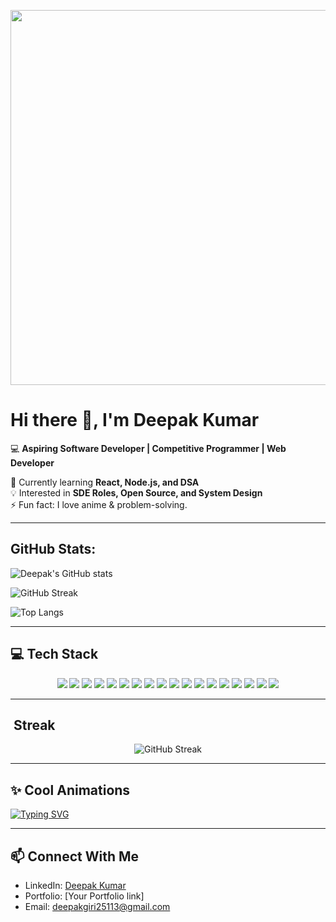 <p align="center">
  <img src="https://media.giphy.com/media/13HgwGsXF0aiGY/giphy.gif" width="600">
</p>

# Hi there 👋, I'm Deepak Kumar  

💻 **Aspiring Software Developer | Competitive Programmer | Web Developer**  

🌱 Currently learning **React, Node.js, and DSA**  
💡 Interested in **SDE Roles, Open Source, and System Design**  
⚡ Fun fact: I love anime & problem-solving.  

---
## GitHub Stats:
<!-- GitHub Stats -->
![Deepak's GitHub stats](https://github-readme-stats.vercel.app/api?username=ShadowMonarch-Dark&show_icons=true&theme=radical)

<!-- Streak Stats -->
![GitHub Streak](https://github-readme-streak-stats-eight.vercel.app?user=ShadowMonarch-Dark&theme=radical)

<!-- Top Languages -->
![Top Langs](https://github-readme-stats.vercel.app/api/top-langs/?username=ShadowMonarch-Dark&layout=compact&theme=radical)

---

## 💻 Tech Stack

<p align="center">
  <!-- Languages -->
  <img src="https://img.shields.io/badge/C++-00599C?style=for-the-badge&logo=cplusplus&logoColor=white" />
  <img src="https://img.shields.io/badge/C-00599C?style=for-the-badge&logo=c&logoColor=white" />
  <img src="https://img.shields.io/badge/Java-ED8B00?style=for-the-badge&logo=openjdk&logoColor=white" />
  <img src="https://img.shields.io/badge/JavaScript-F7DF1E?style=for-the-badge&logo=javascript&logoColor=black" />
  <img src="https://img.shields.io/badge/Python-3776AB?style=for-the-badge&logo=python&logoColor=white" />
  <img src="https://img.shields.io/badge/HTML5-E34F26?style=for-the-badge&logo=html5&logoColor=white" />

  <!-- Cloud & Deployment -->
  <img src="https://img.shields.io/badge/Google%20Cloud-4285F4?style=for-the-badge&logo=googlecloud&logoColor=white" />
  <img src="https://img.shields.io/badge/AWS-232F3E?style=for-the-badge&logo=amazonaws&logoColor=white" />
  <img src="https://img.shields.io/badge/Azure-0078D4?style=for-the-badge&logo=microsoftazure&logoColor=white" />
  <img src="https://img.shields.io/badge/Vercel-000000?style=for-the-badge&logo=vercel&logoColor=white" />
  <img src="https://img.shields.io/badge/Render-46E3B7?style=for-the-badge&logo=render&logoColor=black" />
  <img src="https://img.shields.io/badge/Netlify-00C7B7?style=for-the-badge&logo=netlify&logoColor=white" />

  <!-- Frameworks & Libraries -->
  <img src="https://img.shields.io/badge/TailwindCSS-06B6D4?style=for-the-badge&logo=tailwindcss&logoColor=white" />
  <img src="https://img.shields.io/badge/Socket.io-010101?style=for-the-badge&logo=socketdotio&logoColor=white" />
  <img src="https://img.shields.io/badge/React-20232A?style=for-the-badge&logo=react&logoColor=61DAFB" />
  <img src="https://img.shields.io/badge/Node.js-339933?style=for-the-badge&logo=nodedotjs&logoColor=white" />
  <img src="https://img.shields.io/badge/Nodemon-76D04B?style=for-the-badge&logo=nodemon&logoColor=white" />
  <img src="https://img.shields.io/badge/JWT-000000?style=for-the-badge&logo=jsonwebtokens&logoColor=white" />
</p>


---

##  ​ Streak
<p align="center">
  <img src="https://github-readme-streak-stats-eight.vercel.app?user=ShadowMonarch-Dark&theme=radical" alt="GitHub Streak" />
</p>




---

## ✨ Cool Animations
[![Typing SVG](https://readme-typing-svg.herokuapp.com?size=22&duration=4000&color=00F7FF&lines=Hi+There!+I'm+Deepak;Competitive+Programmer;Frontend+Developer;Anime+Lover)](https://git.io/typing-svg)

---

## 📫 Connect With Me
- LinkedIn: [Deepak Kumar](https://www.linkedin.com/in/deepak-kumar-7a4a3b258/)  
- Portfolio: [Your Portfolio link]  
- Email: deepakgiri25113@gmail.com  
